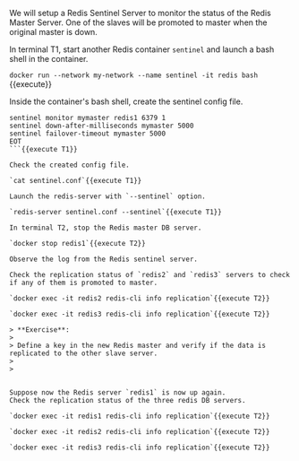 

We will setup a Redis Sentinel Server to monitor the status of the Redis Master Server. One of the slaves will be promoted to master when the original master is down.

In terminal T1, start another Redis container `sentinel` and launch a bash shell in the container.

`docker run --network my-network --name sentinel -it redis bash `{{execute}}

Inside the container's bash shell, create the sentinel config file.

```cat <<EOT >sentinel.conf
sentinel monitor mymaster redis1 6379 1
sentinel down-after-milliseconds mymaster 5000
sentinel failover-timeout mymaster 5000
EOT
```{{execute T1}}

Check the created config file.

`cat sentinel.conf`{{execute T1}}

Launch the redis-server with `--sentinel` option.

`redis-server sentinel.conf --sentinel`{{execute T1}}

In terminal T2, stop the Redis master DB server. 

`docker stop redis1`{{execute T2}}

Observe the log from the Redis sentinel server.

Check the replication status of `redis2` and `redis3` servers to check if any of them is promoted to master.

`docker exec -it redis2 redis-cli info replication`{{execute T2}}

`docker exec -it redis3 redis-cli info replication`{{execute T2}}

> **Exercise**: 
>
> Define a key in the new Redis master and verify if the data is replicated to the other slave server.
>
>


Suppose now the Redis server `redis1` is now up again. 
Check the replication status of the three redis DB servers.

`docker exec -it redis1 redis-cli info replication`{{execute T2}}

`docker exec -it redis2 redis-cli info replication`{{execute T2}}

`docker exec -it redis3 redis-cli info replication`{{execute T2}}
